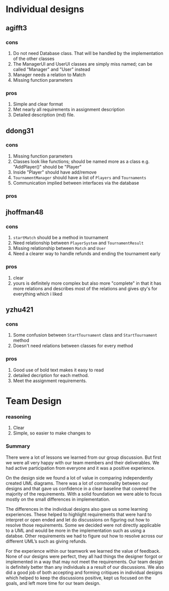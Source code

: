 # Individual designs

## agifft3

### cons
1) Do not need Database class. That will be handled by the implementation of the other classes
2) The ManagerUI and UserUI classes are simply miss named; can be called "Manager"
and "User" instead
3) Manager needs a relation to Match
4) Missing function parameters

### pros
1) Simple and clear format
2) Met nearly all requirements in assignment description
3) Detailed description (md) file.

## ddong31

### cons
1) Missing function parameters
2) Classes look like functions; should be named more as a class e.g. "AddPlayer()" should
be "Player"
3) Inside "Player" should have add/remove
4) `TournamentManager` should have a list of `Players` and `Tournaments`
5) Communication implied between interfaces via the database

### pros


## jhoffman48

### cons
1) `startMatch` should be a method in tournament
2) Need relationship between `PlayerSystem` and `TournamentResult`
3) Missing relationship between `Match` and `User`
4) Need a clearer way to handle refunds and ending the tournament early

### pros
1) clear
2) yours is definitely more complex but also more "complete" in that it has more
relations and describes most of the relations and gives qty's for everything which i liked



## yzhu421

### cons
1) Some confusion between `StartTournament` class and `StartTournament` method
2) Doesn't need relations between classes for every method

### pros
1) Good use of bold text makes it easy to read
2) detailed decription for each method.
3) Meet the assignment requirements.


# Team Design

### reasoning
1) Clear
2) Simple, so easier to make changes to


### Summary

There were a lot of lessons we learned from our group discussion.  But first we were all very happy with our team members and their deliverables.  We had active participation from everyone and it was a positive experience. 

 
On the design side we found a lot of value in comparing independently created UML diagrams.  There was a lot of commonality between our designs and that gave us confidence in a clear baseline that covered the majority of the requirements.  With a solid foundation we were able to focus mostly on the small differences in implementation.

 
The differences in the individual designs also gave us some learning experiences.  These helped to highlight requirements that were hard to interpret or open ended and let do discussions on figuring out how to resolve those requirements.  Some we decided were not directly applicable to a UML and would be more in the implementation such as using a databse.  Other requirements we had to figure out how to resolve across our different UML’s such as giving refunds.
 

For the experience within our teamwork we learned the value of feedback.  None of our designs were perfect, they all had things the designer forgot or implemented in a way that may not meet the requirements.  Our team design is definitely better than any individuals a a result of our discussions.  We also did a good job of both accepting and forming critiques in individual designs which helped to keep the discussions positive, kept us focused on the goals, and left more time for our team design. 
